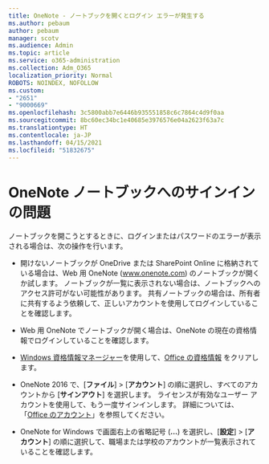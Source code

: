 ```yaml
---
title: OneNote - ノートブックを開くとログイン エラーが発生する
ms.author: pebaum
author: pebaum
manager: scotv
ms.audience: Admin
ms.topic: article
ms.service: o365-administration
ms.collection: Adm_O365
localization_priority: Normal
ROBOTS: NOINDEX, NOFOLLOW
ms.custom:
- "2651"
- "9000669"
ms.openlocfilehash: 3c5800abb7e6446b935551858c6c7864c4d9f0aa
ms.sourcegitcommit: 8bc60ec34bc1e40685e3976576e04a2623f63a7c
ms.translationtype: HT
ms.contentlocale: ja-JP
ms.lasthandoff: 04/15/2021
ms.locfileid: "51832675"
---
```

# <a name="issues-signing-in-to-onenote-notebooks"></a>OneNote ノートブックへのサインインの問題

ノートブックを開こうとするときに、ログインまたはパスワードのエラーが表示される場合は、次の操作を行います。

- 開けないノートブックが OneDrive または SharePoint Online に格納されている場合は、Web 用 OneNote (www.onenote.com) のノートブックが開くか試します。 ノートブックが一覧に表示されない場合は、ノートブックへのアクセス許可がない可能性があります。 共有ノートブックの場合は、所有者に共有するよう依頼して、正しいアカウントを使用してログインしていることを確認します。

- Web 用 OneNote でノートブックが開く場合は、OneNote の現在の資格情報でログインしていることを確認します。 

- [Windows 資格情報マネージャー](https://support.microsoft.com/help/4026814/windows-accessing-credential-manager)を使用して、[Office の資格情報](https://docs.microsoft.com/office/troubleshoot/error-messages/another-account-already-signed-in#step-3-clear-cached-credentials-on-the-computer) をクリアします。

- OneNote 2016 で、[**ファイル**] > [**アカウント**] の順に選択し、すべてのアカウントから [**サインアウト**] を選択します。 ライセンスが有効なユーザー アカウントを使用して、もう一度サインインします。 詳細については、「[Office のアカウント](https://support.office.com/article/accounts-in-office-628ea040-f265-49de-b986-be09c3ebf8a9)」を参照してください。

- OneNote for Windows で画面右上の省略記号 (**…**) を選択し、[**設定**] > [**アカウント**] の順に選択して、職場または学校のアカウントが一覧表示されていることを確認します。